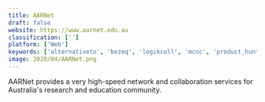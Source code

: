 ```yaml
---
title: AARNet
draft: false 
website: https://www.aarnet.edu.au
classification: ['']
platform: ['Web']
keywords: ['alternativeto', 'bezeq', 'logikcull', 'mcnc', 'product_hunt_previewer', 'sonic', 'slant', 'sprint', 'supranet', 'teledata', 'under_glass', 'zen_internet']
image: 2020/04/AARNet.png
---
```

AARNet provides a very high-speed network and collaboration services for Australia's research and education community.